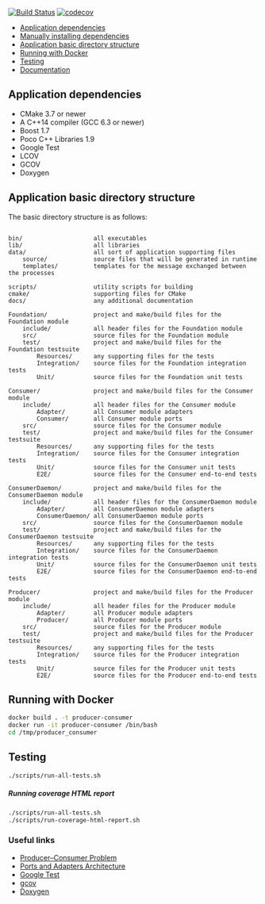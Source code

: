 [![Build Status](https://travis-ci.org/edson-a-soares/producer_consumer.svg?branch=main)](https://travis-ci.org/edson-a-soares/producer_consumer)
[![codecov](https://codecov.io/gh/edson-a-soares/producer_consumer/branch/main/graph/badge.svg?token=BLDGUUQU8K)](https://codecov.io/gh/edson-a-soares/producer_consumer)

* [Application dependencies](#application-dependencies)
* [Manually installing dependencies](docs/Manually_installing_dependencies.md)
* [Application basic directory structure](#application-basic-directory-structure)
* [Running with Docker](#running-with-docker)
* [Testing](#testing)
* [Documentation](https://edson-a-soares.github.io/producer_consumer/doxygen/html)

## Application dependencies

- CMake 3.7 or newer
- A C++14 compiler (GCC 6.3 or newer)
- Boost 1.7
- Poco C++ Libraries 1.9
- Google Test
- LCOV
- GCOV
- Doxygen

## Application basic directory structure

The basic directory structure is as follows:

```textmate

bin/                    all executables
lib/                    all libraries
data/                   all sort of application supporting files
    source/             source files that will be generated in runtime
    templates/          templates for the message exchanged between the processes

scripts/                utility scripts for building
cmake/                  supporting files for CMake
docs/                   any additional documentation

Foundation/             project and make/build files for the Foundation module
    include/            all header files for the Foundation module
    src/                source files for the Foundation module
    test/               project and make/build files for the Foundation testsuite
        Resources/      any supporting files for the tests
        Integration/    source files for the Foundation integration tests
        Unit/           source files for the Foundation unit tests

Consumer/               project and make/build files for the Consumer module
    include/            all header files for the Consumer module
        Adapter/        all Consumer module adapters
        Consumer/       all Consumer module ports
    src/                source files for the Consumer module
    test/               project and make/build files for the Consumer testsuite
        Resources/      any supporting files for the tests
        Integration/    source files for the Consumer integration tests
        Unit/           source files for the Consumer unit tests
        E2E/            source files for the Consumer end-to-end tests

ConsumerDaemon/         project and make/build files for the ConsumerDaemon module
    include/            all header files for the ConsumerDaemon module
        Adapter/        all ConsumerDaemon module adapters
        ConsumerDaemon/ all ConsumerDaemon module ports
    src/                source files for the ConsumerDaemon module
    test/               project and make/build files for the ConsumerDaemon testsuite
        Resources/      any supporting files for the tests
        Integration/    source files for the ConsumerDaemon integration tests
        Unit/           source files for the ConsumerDaemon unit tests
        E2E/            source files for the ConsumerDaemon end-to-end tests

Producer/               project and make/build files for the Producer module
    include/            all header files for the Producer module
        Adapter/        all Producer module adapters
        Producer/       all Producer module ports
    src/                source files for the Producer module
    test/               project and make/build files for the Producer testsuite
        Resources/      any supporting files for the tests
        Integration/    source files for the Producer integration tests
        Unit/           source files for the Producer unit tests
        E2E/            source files for the Producer end-to-end tests

```

## Running with Docker

```bash
docker build . -t producer-consumer
docker run -it producer-consumer /bin/bash
cd /tmp/producer_consumer
```

## Testing

```bash
./scripts/run-all-tests.sh
```

##### Running coverage HTML report

```bash
./scripts/run-all-tests.sh
./scripts/run-coverage-html-report.sh
```

### Useful links ###
* [Producer–Consumer Problem](https://en.wikipedia.org/wiki/Producer%E2%80%93consumer_problem)
* [Ports and Adapters Architecture](https://en.wikipedia.org/wiki/Hexagonal_architecture_(software))
* [Google Test](https://github.com/google/googletest/blob/master/googletest/docs)
* [gcov](http://manpages.ubuntu.com/manpages/xenial/man1/alpha-linux-gnu-gcov-5.1.html)
* [Doxygen](https://www.doxygen.nl/index.html)
